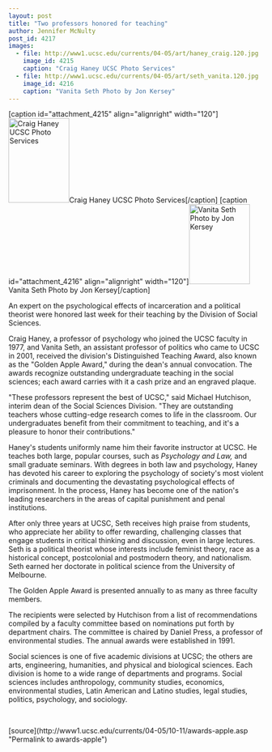 ```yaml
---
layout: post
title: "Two professors honored for teaching"
author: Jennifer McNulty
post_id: 4217
images:
  - file: http://www1.ucsc.edu/currents/04-05/art/haney_craig.120.jpg
    image_id: 4215
    caption: "Craig Haney UCSC Photo Services"
  - file: http://www1.ucsc.edu/currents/04-05/art/seth_vanita.120.jpg
    image_id: 4216
    caption: "Vanita Seth Photo by Jon Kersey"
---
```


[caption id="attachment_4215" align="alignright" width="120"]<a href="http://localhost/mysite/wp-content/uploads/2004/10/haney_craig.120.jpg"><img class="size-full wp-image-4215" src="http://localhost/mysite/wp-content/uploads/2004/10/haney_craig.120.jpg" alt="Craig Haney UCSC Photo Services" width="120" height="167" /></a>Craig Haney UCSC Photo Services[/caption]
[caption id="attachment_4216" align="alignright" width="120"]<a href="http://localhost/mysite/wp-content/uploads/2004/10/seth_vanita.120.jpg"><img class="size-full wp-image-4216" src="http://localhost/mysite/wp-content/uploads/2004/10/seth_vanita.120.jpg" alt="Vanita Seth Photo by Jon Kersey" width="120" height="158" /></a>Vanita Seth Photo by Jon Kersey[/caption]
<a name="content" id="content"></a>
<p>
  An expert on the psychological effects of incarceration and a political theorist were honored last week for their teaching by the Division of Social Sciences.
</p>
<p>
  Craig Haney, a professor of psychology who joined the UCSC faculty in 1977, and Vanita Seth, an assistant professor of politics who came to UCSC in 2001, received the division's Distinguished Teaching Award, also known as the "Golden Apple Award," during the dean's annual convocation. The awards recognize outstanding undergraduate teaching in the social sciences; each award carries with it a cash prize and an engraved plaque.
</p>
<p>
  "These professors represent the best of UCSC," said Michael Hutchison, interim dean of the Social Sciences Division. "They are outstanding teachers whose cutting-edge research comes to life in the classroom. Our undergraduates benefit from their commitment to teaching, and it's a pleasure to honor their contributions."
</p>
<p>
  Haney's students uniformly name him their favorite instructor at UCSC. He teaches both large, popular courses, such as <i>Psychology and Law,</i> and small graduate seminars. With degrees in both law and psychology, Haney has devoted his career to exploring the psychology of society's most violent criminals and documenting the devastating psychological effects of imprisonment. In the process, Haney has become one of the nation's leading researchers in the areas of capital punishment and penal institutions.
</p>
<p>
  After only three years at UCSC, Seth receives high praise from students, who appreciate her ability to offer rewarding, challenging classes that engage students in critical thinking and discussion, even in large lectures. Seth is a political theorist whose interests include feminist theory, race as a historical concept, postcolonial and postmodern theory, and nationalism. Seth earned her doctorate in political science from the University of Melbourne.
</p>
<p>
  The Golden Apple Award is presented annually to as many as three faculty members.
</p>
<p>
  The recipients were selected by Hutchison from a list of recommendations compiled by a faculty committee based on nominations put forth by department chairs. The committee is chaired by Daniel Press, a professor of environmental studies. The annual awards were established in 1991.
</p>
<p>
  Social sciences is one of five academic divisions at UCSC; the others are arts, engineering, humanities, and physical and biological sciences. Each division is home to a wide range of departments and programs. Social sciences includes anthropology, community studies, economics, environmental studies, Latin American and Latino studies, legal studies, politics, psychology, and sociology.
</p><br>
<form>

</form>
<p>

</p>
[source](http://www1.ucsc.edu/currents/04-05/10-11/awards-apple.asp "Permalink to awards-apple")
